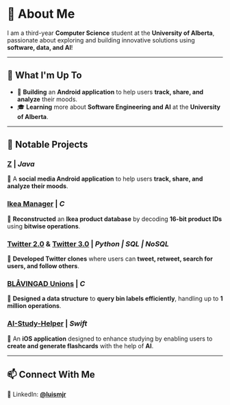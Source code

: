 # 👋 About Me  
I am a third-year **Computer Science** student at the **University of Alberta**, passionate about exploring and building innovative solutions using **software, data, and AI**!  

---

## 🚀 What I'm Up To  
- 📱 **Building** an **Android application** to help users **track, share, and analyze** their moods.  
- 🎓 **Learning** more about **Software Engineering and AI** at the **University of Alberta**.  

---

## 🧠 Notable Projects  

### [**Z**](https://github.com/cmput301-w25/project-z.git) | *Java*  
📌 A **social media Android application** to help users **track, share, and analyze their moods**.  

### [**Ikea Manager**](https://github.com/cmput201-w24/lab-12-cmput201-luismjr.git) | *C*  
📌 **Reconstructed** an **Ikea product database** by decoding **16-bit product IDs** using **bitwise operations**.  

### [**Twitter 2.0**](https://github.com/CMPUT291-F24/assignment-3-z.git) & [**Twitter 3.0**](https://github.com/CMPUT291-F24/assignment-4-z2.git) | *Python | SQL | NoSQL*  
📌 **Developed Twitter clones** where users can **tweet, retweet, search for users, and follow others**.  

### [**BLÅVINGAD Unions**](https://github.com/cmput201-w24/lab-10-cmput201-luismjr.git) | *C*  
📌 **Designed a data structure** to **query bin labels efficiently**, handling up to **1 million operations**.  

### [**AI-Study-Helper**](https://github.com/luismjr/AI-Study-Helper.git) | *Swift*  
📌 An **iOS application** designed to enhance studying by enabling users to **create and generate flashcards** with the help of **AI**.  

---

## 📫 Connect With Me  
🔗 LinkedIn: [**@luismjr**](https://www.linkedin.com/in/luis-martinez-a42440192/)  
